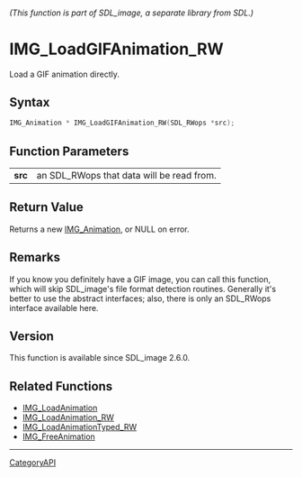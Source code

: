 ###### (This function is part of SDL_image, a separate library from SDL.)
# IMG_LoadGIFAnimation_RW

Load a GIF animation directly.

## Syntax

```c
IMG_Animation * IMG_LoadGIFAnimation_RW(SDL_RWops *src);

```

## Function Parameters

|             |                                           |
| ----------- | ----------------------------------------- |
| **src**     | an SDL_RWops that data will be read from. |

## Return Value

Returns a new [IMG_Animation](IMG_Animation), or NULL on error.

## Remarks

If you know you definitely have a GIF image, you can call this function,
which will skip SDL_image's file format detection routines. Generally it's
better to use the abstract interfaces; also, there is only an SDL_RWops
interface available here.

## Version

This function is available since SDL_image 2.6.0.

## Related Functions

* [IMG_LoadAnimation](IMG_LoadAnimation)
* [IMG_LoadAnimation_RW](IMG_LoadAnimation_RW)
* [IMG_LoadAnimationTyped_RW](IMG_LoadAnimationTyped_RW)
* [IMG_FreeAnimation](IMG_FreeAnimation)

----
[CategoryAPI](CategoryAPI)

